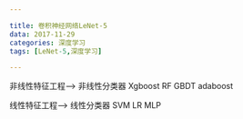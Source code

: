 ```yaml
---

title: 卷积神经网络LeNet-5 
data: 2017-11-29
categories: 深度学习
tags: [LeNet-5,深度学习]

---
```


非线性特征工程--> 非线性分类器
Xgboost
RF
GBDT
adaboost

线性特征工程-->  线性分类器
SVM
LR
MLP